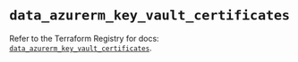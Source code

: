 # `data_azurerm_key_vault_certificates`

Refer to the Terraform Registry for docs: [`data_azurerm_key_vault_certificates`](https://registry.terraform.io/providers/hashicorp/azurerm/4.19.0/docs/data-sources/key_vault_certificates).
